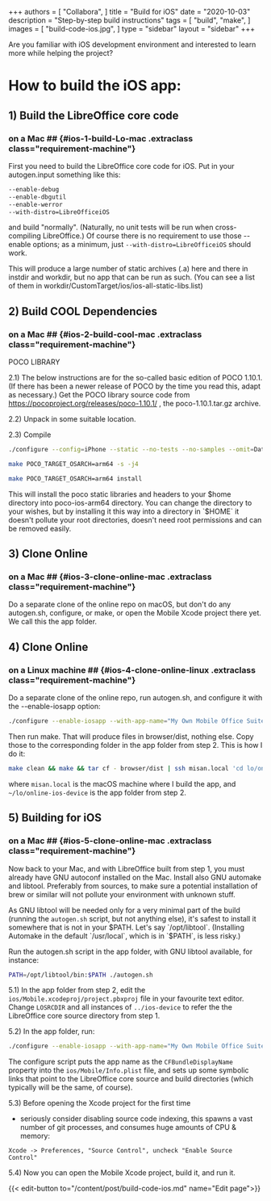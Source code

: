 +++
authors = [
    "Collabora",
]
title = "Build for iOS"
date = "2020-10-03"
description = "Step-by-step build instructions"
tags = [
    "build",
    "make",
]
images = [
    "build-code-ios.jpg",
]
type = "sidebar"
layout = "sidebar"
+++

Are you familiar with iOS development environment and interested to learn more while helping the project?
<!--more-->
# How to build the iOS app:

## 1) Build the LibreOffice core code
### on a Mac ## {#ios-1-build-Lo-mac .extraclass class="requirement-machine"}

First you need to build the LibreOffice core code for iOS. Put in your autogen.input something like this:

```bash
--enable-debug
--enable-dbgutil
--enable-werror
--with-distro=LibreOfficeiOS
```

and build "normally". (Naturally, no unit tests will be run when cross-compiling LibreOffice.) Of course there is no requirement to use those --enable options; as a minimum, just `--with-distro=LibreOfficeiOS` should work.

This will produce a large number of static archives (.a) here and there in instdir and workdir, but no app that can be run as such. (You can see a list of them in workdir/CustomTarget/ios/ios-all-static-libs.list)

## 2) Build COOL Dependencies
### on a Mac ## {#ios-2-build-cool-mac .extraclass class="requirement-machine"}

POCO LIBRARY

2.1) The below instructions are for the so-called basic edition of
POCO 1.10.1. (If there has been a newer release of POCO by the time
you read this, adapt as necessary.) Get the POCO library source code
from https://pocoproject.org/releases/poco-1.10.1/ , the
poco-1.10.1.tar.gz archive.

2.2) Unpack in some suitable location.

2.3) Compile
```bash
./configure --config=iPhone --static --no-tests --no-samples --omit=Data/ODBC,Data/MySQL --prefix=$HOME/poco-ios-arm64
```
```bash
make POCO_TARGET_OSARCH=arm64 -s -j4
```
```bash
make POCO_TARGET_OSARCH=arm64 install
```

This will install the poco static libraries and headers to your $home directory into poco-ios-arm64 directory. You can change the directory to your wishes, but by installing it this way into a directory in `$HOME` it doesn't pollute your root directories, doesn't need root permissions and can be removed easily.

## 3) Clone Online
### on a Mac ## {#ios-3-clone-online-mac .extraclass class="requirement-machine"}
Do a separate clone of the online repo on macOS, but don't do any autogen.sh, configure, or make, or open the Mobile Xcode project there yet. We call this the app folder.

## 4) Clone Online
### on a Linux machine ## {#ios-4-clone-online-linux .extraclass class="requirement-machine"}
Do a separate clone of the online repo, run autogen.sh, and configure it with the --enable-iosapp option:

```bash
./configure --enable-iosapp --with-app-name="My Own Mobile Office Suite"
```

Then run make. That will produce files in browser/dist, nothing else. Copy those to the corresponding folder in the app folder from step 2. This is how I do it:

```bash
make clean && make && tar cf - browser/dist | ssh misan.local 'cd lo/online-ios-device && rm -rf browser/dist && tar xvf -'
```

where `misan.local` is the macOS machine where I build the app, and `~/lo/online-ios-device` is the app folder from step 2.

## 5) Building for iOS
### on a Mac ## {#ios-5-clone-online-mac .extraclass class="requirement-machine"}
Now back to your Mac, and with LibreOffice built from step 1, you must already have GNU autoconf installed on the Mac. Install also GNU automake and libtool. Preferably from sources, to make sure a potential installation of brew or similar will not pollute your environment with unknown stuff.

As GNU libtool will be needed only for a very minimal part of the build (running the `autogen.sh` script, but not anything else), it's safest to install it somewhere that is not in your $PATH. Let's say `/opt/libtool`. (Installing Automake in the default `/usr/local`, which is in `$PATH`, is less risky.)

Run the autogen.sh script in the app folder, with GNU libtool available, for instance:

```bash
PATH=/opt/libtool/bin:$PATH ./autogen.sh
```

5.1) In the app folder from step 2, edit the `ios/Mobile.xcodeproj/project.pbxproj` file in your favourite text editor. Change `LOSRCDIR` and all instances of `../ios-device` to refer the the LibreOffice core source directory from step 1.

5.2) In the app folder, run:

```bash
./configure --enable-iosapp --with-app-name="My Own Mobile Office Suite" --with-lo-builddir=$HOME/lode/dev/LO --with-poco-includes=$HOME/poco-ios-arm64/include --with-poco-libs=$HOME/poco-ios-arm64/lib
```

The configure script puts the app name as the `CFBundleDisplayName` property into the `ios/Mobile/Info.plist` file, and sets up some symbolic links that point to the LibreOffice core source and build directories (which typically will be the same, of course).

5.3) Before opening the Xcode project for the first time
   - seriously consider disabling source code indexing, this
   spawns a vast number of git processes, and consumes huge
   amounts of CPU & memory:

	Xcode -> Preferences, "Source Control", uncheck "Enable Source Control"

5.4) Now you can open the Mobile Xcode project, build it, and run it.


{{< edit-button to="/content/post/build-code-ios.md" name="Edit page">}}
